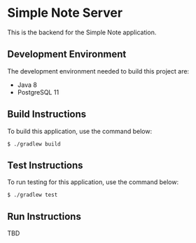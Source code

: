 # Simple Note Server

This is the backend for the Simple Note application.

## Development Environment

The development environment needed to build this project are:

- Java 8
- PostgreSQL 11

## Build Instructions

To build this application, use the command below:

```shell script
$ ./gradlew build
```

## Test Instructions

To run testing for this application, use the command below:

```shell script
$ ./gradlew test
```

## Run Instructions

TBD